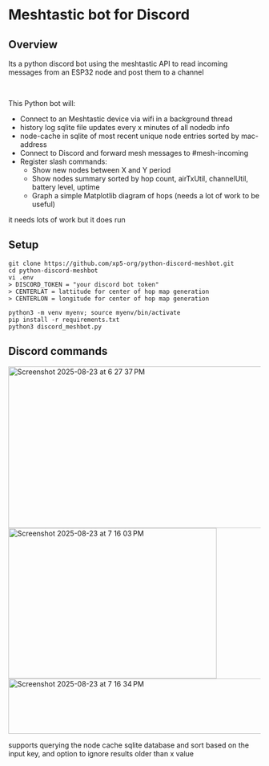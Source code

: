 #  Meshtastic bot for Discord

## Overview

Its a python discord bot using the meshtastic API to read incoming messages from an ESP32 node and post them to a channel



<br>

This Python bot will:  
- Connect to an Meshtastic device via wifi in a background thread
- history log sqlite file updates every x minutes of all nodedb info
- node-cache in sqlite of most recent unique node entries sorted by mac-address  
- Connect to Discord and forward mesh messages to #mesh-incoming  
- Register slash commands:  
  - Show new nodes between X and Y period  
  - Show nodes summary sorted by hop count, airTxUtil, channelUtil, battery level, uptime  
  - Graph a simple Matplotlib diagram of hops (needs a lot of work to be useful)  

it needs lots of work but it does run 




## Setup

```
git clone https://github.com/xp5-org/python-discord-meshbot.git
cd python-discord-meshbot
vi .env
> DISCORD_TOKEN = "your discord bot token"
> CENTERLAT = lattitude for center of hop map generation
> CENTERLON = longitude for center of hop map generation

python3 -m venv myenv; source myenv/bin/activate
pip install -r requirements.txt
python3 discord_meshbot.py
```


## Discord commands

<img width="547" height="322" alt="Screenshot 2025-08-23 at 6 27 37 PM" src="https://github.com/user-attachments/assets/3e5c2557-b86a-4c1a-93f6-b6aea95bff1c" />

<img width="416" height="300" alt="Screenshot 2025-08-23 at 7 16 03 PM" src="https://github.com/user-attachments/assets/6763ddb1-76cf-4232-a3e2-9018b03c2c1a" />

<img width="554" height="110" alt="Screenshot 2025-08-23 at 7 16 34 PM" src="https://github.com/user-attachments/assets/89b3e3a3-7fef-46e3-85e2-eda6b0f8cfee" />

supports querying the node cache sqlite database and sort based on the input key, and option to ignore results older than x value 

